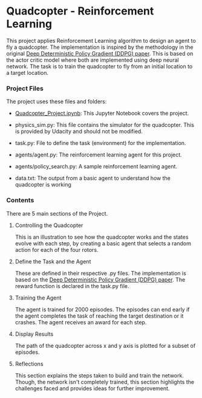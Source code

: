 # Quadcopter - Reinforcement Learning
This project applies Reinforcement Learning algorithm to design an agent to fly a quadcopter.  The implementation is inspired by the methodology in the original [Deep Deterministic Policy Gradient (DDPG) paper](https://arxiv.org/abs/1509.02971). This is based on the actor critic model where both are implemented using deep neural network. The task is to train the quadcopter to fly from an initial location to a target location. 

### Project Files

The project uses these files and folders:

- [Quadcopter_Project.ipynb](https://github.com/udaygoel/Deep-Learning-Udacity/blob/master/Quadcopter%20-%20Reinforcement%20Learning/Quadcopter_Project.ipynb): This Jupyter Notebook covers the project.  

- physics_sim.py: This file contains the simulator for the quadcopter. This is provided by Udacity and should not be modified.

- task.py: File to define the task (environment) for the implementation.

- agents/agent.py: The reinforcement learning agent for this project.

- agents/policy_search.py: A sample reinforcement learning agent.

- data.txt: The output from a basic agent to understand how the quadcopter is working

  

### Contents

There are 5 main sections of the Project.

1. Controlling the Quadcopter 

   This is an illustration to see how the quadcopter works and the states evolve with each step, by creating a basic agent that selects a random action for each of the four rotors.

2. Define the Task and the Agent

   These are defined in their respective .py files. The implementation is based on the [Deep Deterministic Policy Gradient (DDPG) paper](https://arxiv.org/abs/1509.02971). The reward function is declared in the task.py file.

3. Training the Agent

   The agent is trained for 2000 episodes. The episodes can end early if the agent completes the task of reaching the target destination or it crashes. The agent receives an award for each step.

5. Display Results

   The path of the quadcopter across x and y axis is plotted for a subset of episodes.
   
5. Reflections

   This section explains the steps taken to build and train the network. Though, the network isn't completely trained, this section highlights the challenges faced and provides ideas for further improvement.
